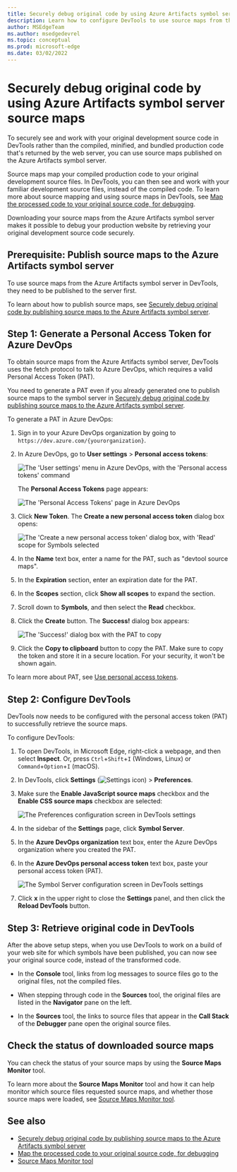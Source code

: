 ```yaml
---
title: Securely debug original code by using Azure Artifacts symbol server source maps
description: Learn how to configure DevTools to use source maps from the Azure Artifacts symbol server to securely debug your original source code in DevTools.
author: MSEdgeTeam
ms.author: msedgedevrel
ms.topic: conceptual
ms.prod: microsoft-edge
ms.date: 03/02/2022
---
```


# Securely debug original code by using Azure Artifacts symbol server source maps

To securely see and work with your original development source code in DevTools rather than the compiled, minified, and bundled production code that's returned by the web server, you can use source maps published on the Azure Artifacts symbol server.

Source maps map your compiled production code to your original development source files. In DevTools, you can then see and work with your familiar development source files, instead of the compiled code. To learn more about source mapping and using source maps in DevTools, see [Map the processed code to your original source code, for debugging](source-maps.md).

Downloading your source maps from the Azure Artifacts symbol server makes it possible to debug your production website by retrieving your original development source code securely.


<!-- ====================================================================== -->
## Prerequisite: Publish source maps to the Azure Artifacts symbol server

To use source maps from the Azure Artifacts symbol server in DevTools, they need to be published to the server first.

To learn about how to publish source maps, see [Securely debug original code by publishing source maps to the Azure Artifacts symbol server](publish-source-maps-to-azure.md).


<!-- ====================================================================== -->
## Step 1: Generate a Personal Access Token for Azure DevOps

To obtain source maps from the Azure Artifacts symbol server, DevTools uses the fetch protocol to talk to Azure DevOps, which requires a valid Personal Access Token (PAT).

You need to generate a PAT even if you already generated one to publish source maps to the symbol server in [Securely debug original code by publishing source maps to the Azure Artifacts symbol server](publish-source-maps-to-azure.md).

To generate a PAT in Azure DevOps:

1. Sign in to your Azure DevOps organization by going to `https://dev.azure.com/{yourorganization}`.

1. In Azure DevOps, go to **User settings** > **Personal access tokens**:
    
   ![The 'User settings' menu in Azure DevOps, with the 'Personal access tokens' command](images/ado-pat-settings.png)

   The **Personal Access Tokens** page appears:

   ![The 'Personal Access Tokens' page in Azure DevOps](images/ado-pat-page.png)

1. Click **New Token**.  The **Create a new personal access token** dialog box opens:

   ![The 'Create a new personal access token' dialog box, with 'Read' scope for Symbols selected](images/ado-pat-config-read.png)

1. In the **Name** text box, enter a name for the PAT, such as "devtool source maps".

1. In the **Expiration** section, enter an expiration date for the PAT.

1. In the **Scopes** section, click **Show all scopes** to expand the section.

1. Scroll down to **Symbols**, and then select the **Read** checkbox.

1. Click the **Create** button.  The **Success!** dialog box appears:

   ![The 'Success!' dialog box with the PAT to copy](images/ado-pat-success-copy-clipboard.png)

1. Click the **Copy to clipboard** button to copy the PAT.  Make sure to copy the token and store it in a secure location. For your security, it won't be shown again.

To learn more about PAT, see [Use personal access tokens](/azure/devops/organizations/accounts/use-personal-access-tokens-to-authenticate).


<!-- ====================================================================== -->
## Step 2: Configure DevTools

DevTools now needs to be configured with the personal access token (PAT) to successfully retrieve the source maps.

To configure DevTools:

1. To open DevTools, in Microsoft Edge, right-click a webpage, and then select **Inspect**.  Or, press `Ctrl`+`Shift`+`I` (Windows, Linux) or `Command`+`Option`+`I` (macOS).

1. In DevTools, click **Settings** (![Settings icon](../media/settings-gear-icon-light-theme.png)) > **Preferences**.

1. Make sure the **Enable JavaScript source maps** checkbox and the **Enable CSS source maps** checkbox are selected:

    ![The Preferences configuration screen in DevTools settings](images/ado-preferences-source-maps-devtools.png)

1. In the sidebar of the **Settings** page, click **Symbol Server**.

1. In the **Azure DevOps organization** text box, enter the Azure DevOps organization where you created the PAT.

1. In the **Azure DevOps personal access token** text box, paste your personal access token (PAT).

   ![The Symbol Server configuration screen in DevTools settings](images/ado-pat-devtools.png)

1. Click **x** in the upper right to close the **Settings** panel, and then click the **Reload DevTools** button.


<!-- ====================================================================== -->
## Step 3: Retrieve original code in DevTools

After the above setup steps, when you use DevTools to work on a build of your web site for which symbols have been published, you can now see your original source code, instead of the transformed code.

*  In the **Console** tool, links from log messages to source files go to the original files, not the compiled files.

*  When stepping through code in the **Sources** tool, the original files are listed in the **Navigator** pane on the left.

*  In the **Sources** tool, the links to source files that appear in the **Call Stack** of the **Debugger** pane open the original source files.


<!-- ====================================================================== -->
## Check the status of downloaded source maps

You can check the status of your source maps by using the **Source Maps Monitor** tool.

To learn more about the **Source Maps Monitor** tool and how it can help monitor which source files requested source maps, and whether those source maps were loaded, see [Source Maps Monitor tool](../source-maps-monitor/source-maps-monitor-tool.md).


<!-- ====================================================================== -->
## See also

* [Securely debug original code by publishing source maps to the Azure Artifacts symbol server](publish-source-maps-to-azure.md)
* [Map the processed code to your original source code, for debugging](source-maps.md)
* [Source Maps Monitor tool](../source-maps-monitor/source-maps-monitor-tool.md)
